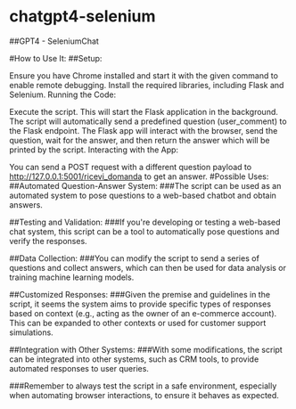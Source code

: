 # chatgpt4-selenium
##GPT4 - SeleniumChat 

#How to Use It:
##Setup:

Ensure you have Chrome installed and start it with the given command to enable remote debugging.
Install the required libraries, including Flask and Selenium.
Running the Code:

Execute the script. This will start the Flask application in the background.
The script will automatically send a predefined question (user_comment) to the Flask endpoint.
The Flask app will interact with the browser, send the question, wait for the answer, and then return the answer which will be printed by the script.
Interacting with the App:

You can send a POST request with a different question payload to http://127.0.0.1:5001/ricevi_domanda to get an answer.
#Possible Uses:
##Automated Question-Answer System:
###The script can be used as an automated system to pose questions to a web-based chatbot and obtain answers.

##Testing and Validation:
###If you're developing or testing a web-based chat system, this script can be a tool to automatically pose questions and verify the responses.

##Data Collection:
###You can modify the script to send a series of questions and collect answers, which can then be used for data analysis or training machine learning models.

##Customized Responses:
###Given the premise and guidelines in the script, it seems the system aims to provide specific types of responses based on context (e.g., acting as the owner of an e-commerce account). This can be expanded to other contexts or used for customer support simulations.

##Integration with Other Systems:
###With some modifications, the script can be integrated into other systems, such as CRM tools, to provide automated responses to user queries.

###Remember to always test the script in a safe environment, especially when automating browser interactions, to ensure it behaves as expected.
